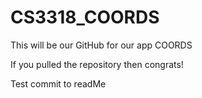# CS3318_COORDS
This will be our GitHub for our app COORDS


If you pulled the repository then congrats!

Test commit to readMe